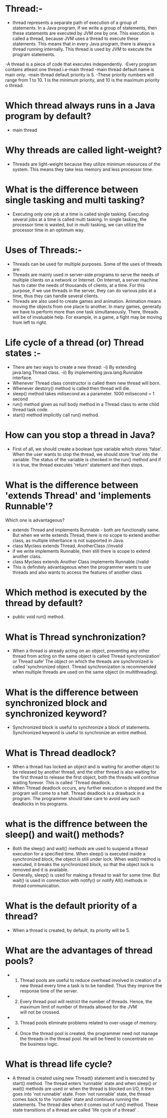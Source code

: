 # Thread:-
- thread represents a separate path of execution of a group of statements. In a Java program, 
if we write a group of statements, then these statements are executed by JVM one by one. 
This execution is called a thread, because JVM uses a thread to execute these statements. 
This means that in every Java program, there is always a thread running internally. This thread 
is used by JVM to execute the program statements.

-A thread is a piece of code that executes independently.
-Every program contains atleast one thread.i.e-main thread
-main thread default name is main only.
-main thread default priority is 5.
-These priority numbers will range from 1 to 10. 1 is the minimum priority, and 10 is 
the maximum priority o thread.

# Which thread always runs in a Java program by default?
- main thread

# Why threads are called light-weight?
- Threads are light-weight because they utilize minimum resources of the system. This means 
they take less memory and less processor time.
# What is the difference between single tasking and multi tasking? 
- Executing only one job at a time is called single tasking. Executing several jobs at a time 
is called multi tasking. In single tasking, the processor time is wasted, but in multi tasking, 
we can utilize the processor time in an optimum way.

# Uses of Threads:-
- Threads can be used for multiple purposes. Some of the uses of threads are:
- Threads are mainly used in server-side programs to serve the needs of multiple clients on a 
network or Internet. On Internet, a server machine has to cater the needs of thousands of clients, 
at a time. For this purpose, if we use threads in the server, they can do various jobs at a time, 
thus they can handle several clients.
- Threads are also used to create games and animation. Animation means moving the objects from 
one place to another. In many games, generally we have to perform more than one task simultaneously. 
There, threads will be of invaluable help. For example, in a game, a fight may be moving from left 
to right.

# Life cycle of a thread (or) Thread states :-
- There are two ways to create a new thread:
-i) By extending java.lang.Thread class.
-ii) By implementing java.lang.Runnable interface.
- Whenever Thread class constructor is called them new thread will born.
- Whenever destory() method is called then thread will die.
- sleep() method takes milisecond as a parameter.
1000 milisecond = 1 second
- run() method given as null body method in a Thread class to write child thread task code.
- start() method implicitly call run() method.

# How can you stop a thread in Java?
- First of all, we should create a boolean type variable which stores 'false'. When the user 
wants to stop the thread, we should store 'true' into the variable. The status of the variable 
is checked in the run() method and if it is true, the thread executes 'return' statement and then stops.

# What is the difference between 'extends Thread' and 'implements Runnable'? 
Which one is advantageous?
- extends Thread and implements Runnable - both are functionally same. But when we write extends 
Thread, there is no scope to extend another class, as multiple inheritance is not supported in Java.
- class Myclass extends Thread, AnotherClass //invalid
- if we write implements Runnable, then still there is scope to extend another class.
- class Myclass extends Another Class implements Runnable //valid
- This is definitely advantageous when the programmer wants to use threads and also 
wants to access the features of another class

# Which method is executed by the thread by default?
- public void run() method.

# What is Thread synchronization?
- When a thread is already acting on an object, preventing any other thread from acting on 
the same object is called Thread synchronization' or Thread safe' The object on which the 
threads are synchronized is called 'synchronized object. Thread synchronization is 
recommended when multiple threads are used on the same object (in multithreading).

# What is the difference between synchronized block and synchronized keyword?
- Synchronized block is useful to synchronize a block of statements. Synchronized keyword is 
useful to synchronize an entire method.

# What is Thread deadlock?
- When a thread has locked an object and is waiting for another object to be released by another
 thread, and the other thread is also waiting for the first thread to release the first object, 
 both the threads will continue waiting forever. This is called 'Thread deadlock.
 - When Thread deadlock occurs, any further execution is stopped and the program will come to a 
 halt. Thread deadlock is a drawback in a program. The programmer should take care to avoid 
 any such deadlocks in his programs.
 
 # what is the diffrence between the sleep() and wait() methods?
 - Both the sleep() and wait() methods are used to suspend a thread execution for a specified time.
  When sleep() is executed inside a synchronized block, the object is still under lock. 
  When wait() method is executed, it breaks the synchronized block, so that the object lock 
  is removed and it is available.
- Generally, sleep() is used for making a thread to wait for some time. But wait() is used 
in connection with notify() or notify All() methods in thread communication.

# What is the default priority of a thread?
- When a thread is created, by default, its priority will be 5.

# What are the advantages of thread pools?
- 1. Thread pools are useful to reduce overhead involved in creation of a new thread every time 
a task is to be handled. Thus they improve the response time of the server.
- 2. Every thread pool will restrict the number of threads. Hence, the maximum limit of number 
of threads allowed for the JVM will not be crossed.
- 3. Thread pools eliminate problems related to over-usage of memory.
- 4. Once the thread pool is created, the programmer need not manage the threads in the thread 
pool. He will be freed to concentrate on the business logic.

# What is thread life cycle?
- A thread is created using new Thread() statement and is executed by start() method. 
The thread enters 'runnable' state and when sleep() or wait() methods are used or when the 
thread is blocked on I/O, it then goes into 'not runnable' state. From 'not runnable' state, 
the thread comes back to the 'runnable' state and continues running the statements. 
The thread dies when it comes out of run() method. These state transitions of a thread are 
called 'life cycle of a thread' .



